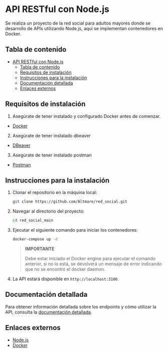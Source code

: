 # API RESTful con Node.js

Se realiza un proyecto de la red social para adultos mayores donde se desarrollo de APIs utilizando Node.js, aquí se implementan contenedores en Docker.

## Tabla de contenido

- [API RESTful con Node.js](#api-restful-con-nodejs)
  - [Tabla de contenido](#tabla-de-contenido)
  - [Requisitos de instalación](#requisitos-de-instalación)
  - [Instrucciones para la instalación](#instrucciones-para-la-instalación)
  - [Documentación detallada](#documentación-detallada)
  - [Enlaces externos](#enlaces-externos)

## Requisitos de instalación

1. Asegúrate de tener instalado y configurado Docker antes de comenzar.

- [Docker](https://www.docker.com)

2. Asegúrate de tener instalado dbeaver

- [DBeaver](https://dbeaver.io/download/)

3. Asegúrate de tener instalado postman 
 - [Postman](https://www.postman.com/downloads/)
   


## Instrucciones para la instalación

1. Clonar el repositorio en la máquina local:
   
   ```sh
   git clone https://github.com/Altmare/red_social.git
   ```

2. Navegar al directorio del proyecto:
   
   ```sh
   cd red_social_main
   ```

3. Ejecutar el siguiente comando para iniciar los contenedores:

    ```sh
    docker-compose up -d
    ```

    > **IMPORTANTE**
    >
    > Debe estar iniciado el Docker engine para ejecutar el comando anterior,
    > si no lo está, se devolverá un mensaje de error indicando que no se
    > encontró el docker daemon.

4. La API estará disponible en `http://localhost:3100`.

## Documentación detallada

Para obtener información detallada sobre los endpoints y cómo utilizar la API,
consulta la [documentación detallada](./docs/README.md).

## Enlaces externos

- [Node.js](https://www.nodejs.org)
- [Docker](https://www.docker.com)